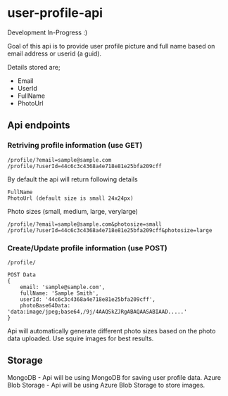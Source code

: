 # user-profile-api

Development In-Progress :)

Goal of this api is to provide user profile picture and full name based on email address or userid (a guid).

Details stored are;
* Email
* UserId
* FullName
* PhotoUrl

## Api endpoints

### Retriving profile information (use GET)
````
/profile/?email=sample@sample.com
/profile/?userId=44c6c3c4368a4e718e81e25bfa209cff
````
By default the api will return following details

````
FullName
PhotoUrl (default size is small 24x24px)
````

Photo sizes (small, medium, large, verylarge)
````
/profile/?email=sample@sample.com&photosize=small
/profile/?userId=44c6c3c4368a4e718e81e25bfa209cff&photosize=large
````


### Create/Update profile information (use POST)
````
/profile/

POST Data
{
    email: 'sample@sample.com',
    fullName: 'Sample Smith',
    userId: '44c6c3c4368a4e718e81e25bfa209cff',
    photoBase64Data: 'data:image/jpeg;base64,/9j/4AAQSkZJRgABAQAASABIAAD.....'
}
````
Api will automatically generate different photo sizes based on the photo data uploaded. Use squire images for best results.

## Storage
MongoDB - Api will be using MongoDB for saving user profile data.
Azure Blob Storage - Api will be using Azure Blob Storage to store images.